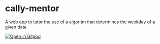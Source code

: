 # cally-mentor
A web app to tutor the use of a algoritm that determines the weekday of a given date

[![Open in Gitpod](https://gitpod.io/button/open-in-gitpod.svg)](https://gitpod.io/#https://github.com/Qu4tro/cally-mentor)

